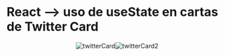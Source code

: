 # React --> uso de useState en cartas de Twitter Card

<div style="display: flex; justify-content: center;">
  <img src="https://github.com/code-mochi/tarjeta-twitter/assets/133751928/5a4a3a39-6a71-4683-864d-bb14c425c590" alt="twitterCard" margin: 0 10px;" />
  <img src="https://github.com/code-mochi/tarjeta-twitter/assets/133751928/a1ab2122-b7f6-432b-85e5-811b33dc9bb6" alt="twitterCard2" margin: 0 10px;" />
</div>
